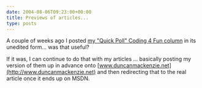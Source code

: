 ```yaml
---
date: 2004-08-06T09:23:00+00:00
title: Previews of articles...
type: posts
---
```

A couple of weeks ago I posted [my "Quick Poll" Coding 4 Fun column](http://msdn.microsoft.com/vbasic/default.aspx?pull=/library/en-us/dncodefun/html/code4fun08032004.asp) in its unedited form... was that useful?

If it was, I can continue to do that with my articles ... basically posting my version of them up in advance onto [www.duncanmackenzie.net](http://www.duncanmackenzie.net) and then redirecting that to the real article once it ends up on MSDN.

